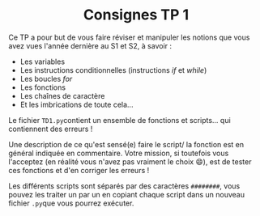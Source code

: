 <center>  <h1> Consignes TP 1 </h1> </center>

Ce TP a pour but de vous faire réviser et manipuler
les notions que vous avez vues l'année dernière au S1 et S2,
à savoir :

- Les variables
- Les instructions conditionnelles (instructions
*if* et _while_)
- Les boucles _for_
- Les fonctions
- Les chaînes de caractère
- Et les imbrications de toute cela...

Le fichier ```TD1.py```contient un ensemble de
fonctions et scripts... qui contiennent des erreurs !

Une description de ce qu'est sensé(e) faire le script/
la fonction est en général indiquée en commentaire.
Votre mission, si toutefois vous l'acceptez (en
réalité vous n'avez pas vraiment le choix :smile:),
est de tester ces fonctions et d'en corriger
les erreurs !

Les différents scripts sont séparés par des
caractères ```########```, vous pouvez les
traiter un par un en copiant chaque script
dans un nouveau fichier ```.py```que vous
pourrez exécuter.
